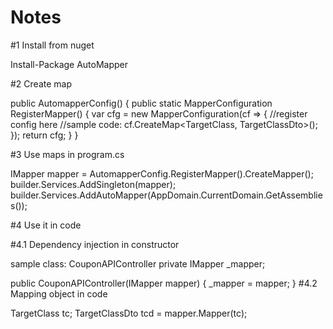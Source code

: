 # Notes
#1 Install from nuget

Install-Package AutoMapper

#2 Create map

public AutomapperConfig() 
{
	public static MapperConfiguration RegisterMapper()
	{
		var cfg = new MapperConfiguration(cf => {
			//register config here
			//sample code: cf.CreateMap<TargetClass, TargetClassDto>();
		});
		return cfg;
	}
}

#3 Use maps in program.cs

IMapper mapper = AutomapperConfig.RegisterMapper().CreateMapper();
builder.Services.AddSingleton(mapper);
builder.Services.AddAutoMapper(AppDomain.CurrentDomain.GetAssemblies());

#4 Use it in code

#4.1 Dependency injection in constructor

sample class: CouponAPIController
private IMapper _mapper;

public CouponAPIController(IMapper mapper)
{
  _mapper = mapper;
}
#4.2 Mapping object in code

TargetClass tc;
TargetClassDto tcd = mapper.Mapper<TargetClassDto>(tc);

